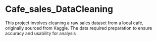 # Cafe_sales_DataCleaning
This project involves cleaning a raw sales dataset from a local café, originally sourced from Kaggle. The data required preparation to ensure accuracy and usability for analysis
